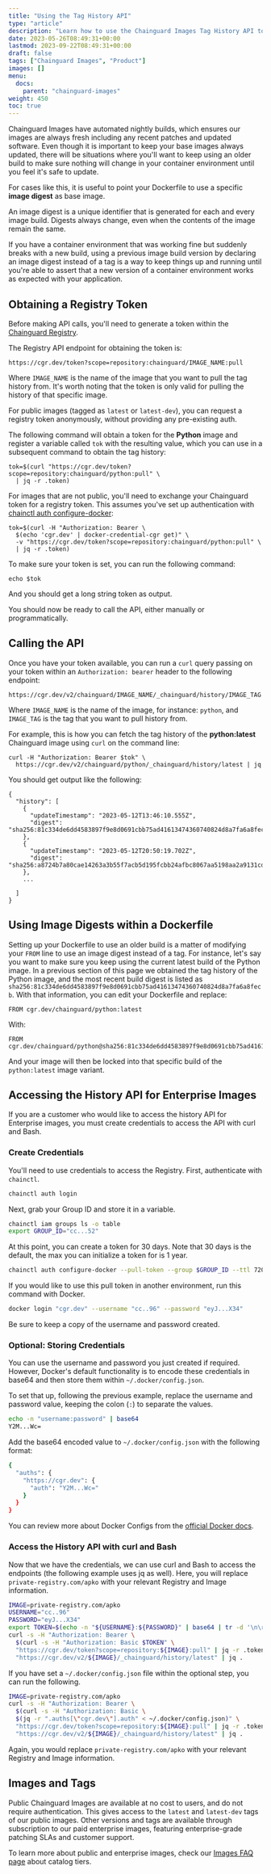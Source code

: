 ```yaml
---
title: "Using the Tag History API"
type: "article"
description: "Learn how to use the Chainguard Images Tag History API to fetch the tag history of image variants."
date: 2023-05-26T08:49:31+00:00
lastmod: 2023-09-22T08:49:31+00:00
draft: false
tags: ["Chainguard Images", "Product"]
images: []
menu:
  docs:
    parent: "chainguard-images"
weight: 450
toc: true
---
```


Chainguard Images have automated nightly builds, which ensures our images are always fresh including any recent patches and updated software. Even though it is important to keep your base images always updated, there will be situations where you'll want to keep using an older build to make sure nothing will change in your container environment until you feel it's safe to update.

For cases like this, it is useful to point your Dockerfile to use a specific **image digest** as base image.

An image digest is a unique identifier that is generated for each and every image build. Digests always change, even when the contents of the image remain the same.

If you have a container environment that was working fine but suddenly breaks with a new build, using a previous image build version by declaring an image digest instead of a tag is a way to keep things up and running until you're able to assert that a new version of a container environment works as expected with your application.


## Obtaining a Registry Token

Before making API calls, you'll need to generate a token within the [Chainguard Registry](/chainguard/chainguard-images/registry/overview/).

The Registry API endpoint for obtaining the token is:

```
https://cgr.dev/token?scope=repository:chainguard/IMAGE_NAME:pull
```

Where `IMAGE_NAME` is the name of the image that you want to pull the tag history from. It's worth noting that the token is only valid for pulling the history of that specific image.

For public images (tagged as `latest` or `latest-dev`), you can request a registry token anonymously, without providing any pre-existing auth.

The following command will obtain a token for the **Python** image and register a variable called `tok` with the resulting value, which you can use in a subsequent command to obtain the tag history:

```shell
tok=$(curl "https://cgr.dev/token?scope=repository:chainguard/python:pull" \
  | jq -r .token)
```

For images that are not public, you'll need to exchange your Chainguard token for a registry token. This assumes you've set up authentication with [chainctl auth configure-docker](https://edu.chainguard.dev/chainguard/chainguard-images/registry/authenticating/):

```shell
tok=$(curl -H "Authorization: Bearer \
  $(echo 'cgr.dev' | docker-credential-cgr get)" \
  -v "https://cgr.dev/token?scope=repository:chainguard/python:pull" \
  | jq -r .token)
```

To make sure your token is set, you can run the following command:

```shell
echo $tok
```

And you should get a long string token as output.

You should now be ready to call the API, either manually or programmatically.

## Calling the API

Once you have your token available, you can run a `curl` query passing on your token within an `Authorization: bearer` header to the following endpoint:

```
https://cgr.dev/v2/chainguard/IMAGE_NAME/_chainguard/history/IMAGE_TAG
```

Where `IMAGE_NAME` is the name of the image, for instance: `python`, and `IMAGE_TAG` is the tag that you want to pull history from.

For example, this is how you can fetch the tag history of the **python:latest** Chainguard image using `curl` on the command line:

```shell
curl -H "Authorization: Bearer $tok" \
  https://cgr.dev/v2/chainguard/python/_chainguard/history/latest | jq
```

You should get output like the following:

```
{
  "history": [
    {
      "updateTimestamp": "2023-05-12T13:46:10.555Z",
      "digest": "sha256:81c334de6dd4583897f9e8d0691cbb75ad41613474360740824d8a7fa6a8fecb"
    },
    {
      "updateTimestamp": "2023-05-12T20:50:19.702Z",
      "digest": "sha256:a8724b7a80cae14263a3b55f7acb5d195fcbb24afbc8067aa5198aa2a9131cde"
    },
    ...

  ]
}
```

## Using Image Digests within a Dockerfile

Setting up your Dockerfile to use an older build is a matter of modifying your `FROM` line to use an image digest instead of a tag. For instance, let's say you want to make sure you keep using the current latest build of the Python image. In a previous section of this page we obtained the tag history of the Python image, and the most recent build digest is listed as `sha256:81c334de6dd4583897f9e8d0691cbb75ad41613474360740824d8a7fa6a8fecb`. With that information, you can edit your Dockerfile and replace:

```
FROM cgr.dev/chainguard/python:latest
```

With:

```
FROM cgr.dev/chainguard/python@sha256:81c334de6dd4583897f9e8d0691cbb75ad41613474360740824d8a7fa6a8fecb
```

And your image will then be locked into that specific build of the `python:latest` image variant.

## Accessing the History API for Enterprise Images

If you are a customer who would like to access the history API for Enterprise images, you must create credentials to access the API with curl and Bash.

### Create Credentials

You'll need to use credentials to access the Registry. First, authenticate with `chainctl`.

```sh
chainctl auth login
```

Next, grab your Group ID and store it in a variable.

```sh
chainctl iam groups ls -o table
export GROUP_ID="cc...52"
```

At this point, you can create a token for 30 days. Note that 30 days is the default, the max you can initialize a token for is 1 year.

```sh
chainctl auth configure-docker --pull-token --group $GROUP_ID --ttl 720h
```

If you would like to use this pull token in another environment, run this command with Docker.

```sh
docker login "cgr.dev" --username "cc..96" --password "eyJ...X34"
```

Be sure to keep a copy of the username and password created.

### Optional: Storing Credentials

You can use the username and password you just created if required. However, Docker's default functionality is to encode these credentials in base64 and then store them within `~/.docker/config.json`.

To set that up, following the previous example, replace the username and password value, keeping the colon (`:`) to separate the values.

```sh
echo -n "username:password" | base64
Y2M...Wc=
```

Add the base64 encoded value to `~/.docker/config.json` with the following format:

```sh
{
  "auths": {
    "https://cgr.dev": {
      "auth": "Y2M...Wc="
    }
  }
}
```

You can review more about Docker Configs from the [official Docker docs](https://docs.docker.com/engine/swarm/configs/).

### Access the History API with curl and Bash

Now that we have the credentials, we can use curl and Bash to access the endpoints (the following example uses jq as well). Here, you will replace `private-registry.com/apko` with your relevant Registry and Image information.

```sh
IMAGE=private-registry.com/apko
USERNAME="cc..96"
PASSWORD="eyJ...X34"
export TOKEN=$(echo -n "${USERNAME}:${PASSWORD}" | base64 | tr -d '\n\r')
curl -s -H "Authorization: Bearer \
  $(curl -s -H "Authorization: Basic $TOKEN" \
  "https://cgr.dev/token?scope=repository:${IMAGE}:pull" | jq -r .token)" \
  "https://cgr.dev/v2/${IMAGE}/_chainguard/history/latest" | jq .
```

If you have set a `~/.docker/config.json` file within the optional step, you can run the following.

```sh
IMAGE=private-registry.com/apko
curl -s -H "Authorization: Bearer \
  $(curl -s -H "Authorization: Basic \
  $(jq -r ".auths[\"cgr.dev\"].auth" < ~/.docker/config.json)" \
  "https://cgr.dev/token?scope=repository:${IMAGE}:pull" | jq -r .token)" \
  "https://cgr.dev/v2/${IMAGE}/_chainguard/history/latest" | jq .
```

Again, you would replace `private-registry.com/apko` with your relevant Registry and Image information.

## Images and Tags

Public Chainguard Images are available at no cost to users, and do not require authentication. This gives access to the `latest` and `latest-dev` tags of our public images. Other versions and tags are available through subscription to our paid enterprise images, featuring enterprise-grade patching SLAs and customer support.

To learn more about public and enterprise images, check our [Images FAQ page](/chainguard/chainguard-images/faq/#what-options-do-i-have-to-use-chainguard-images) about catalog tiers.
